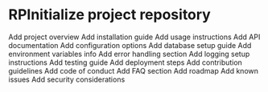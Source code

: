 # RPInitialize project repository
Add project overview
Add installation guide
Add usage instructions
Add API documentation
Add configuration options
Add database setup guide
Add environment variables info
Add error handling section
Add logging setup instructions
Add testing guide
Add deployment steps
Add contribution guidelines
Add code of conduct
Add FAQ section
Add roadmap
Add known issues
Add security considerations
